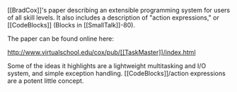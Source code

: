 [[BradCox]]'s paper describing an extensible programming system for users of all skill levels. It also includes a description of "action expressions," or [[CodeBlocks]] (Blocks in [[SmallTalk]]-80).

The paper can be found online here:

http://www.virtualschool.edu/cox/pub/[[TaskMaster]]/index.html

Some of the ideas it highlights are a lightweight multitasking and I/O system, and simple exception handling. [[CodeBlocks]]/action expressions are a potent little concept.